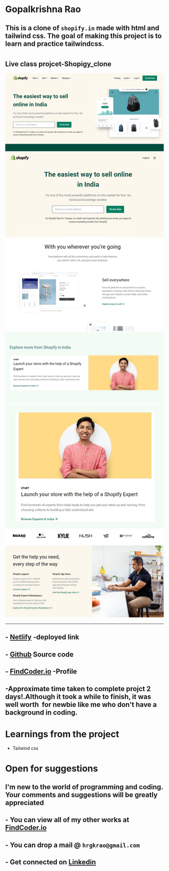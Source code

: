 
# **Gopalkrishna Rao**

## This is a clone of **`shopify.in`** made with html and tailwind css. The goal of making this project is to learn and practice tailwindcss.
#

## Live class projcet-Shopigy_clone
![preview](./screenshot/Capture.JPG)
![preview](./screenshot/responsive1.JPG)
![preview](./screenshot/img1.JPG)
![preview](./screenshot/img2.JPG)
![preview](./screenshot/img3.JPG)
![preview](./screenshot/img4.JPG)
***
## - [Netlify](https://lcproject-shopifyclone.netlify.app/) -deployed link

## -  [Github](https://github.com/GopalkrishaRao/WebDev/tree/main/shofify_clone) Source code

## -  [FindCoder.io](https://www.findcoder.io/u/hrgkrao) -Profile 

## -Approximate time taken to complete projct **2 days!**.Although it took a while to finish, it was well worth  for newbie like me who don't have a background in coding.


# __Learnings from the project__

- Tailwind css


#
# Open for suggestions

## I'm new to the world of programming and coding. Your comments and suggestions will be greatly appreciated 

## - You can view all of my other works at  [FindCoder.io](https://www.findcoder.io/u/hrgkrao) 
## - You can drop a mail @  **`hrgkrao@gmail.com `**
## -  Get connected on [Linkedin](https://www.linkedin.com/in/h-r-gopalkrishna-rao-a2830216b/)
#









